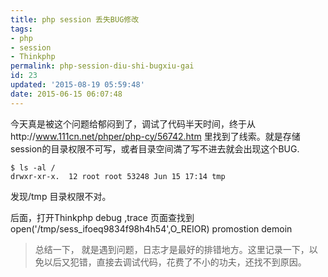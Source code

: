 ```yaml
---
title: php session 丢失BUG修改
tags: 
- php 
- session 
- Thinkphp
permalink: php-session-diu-shi-bugxiu-gai
id: 23
updated: '2015-08-19 05:59:48'
date: 2015-06-15 06:07:48
---
```


今天真是被这个问题给郁闷到了，调试了代码半天时间，终于从http://www.111cn.net/phper/php-cy/56742.htm 里找到了线索。就是存储session的目录权限不可写，或者目录空间満了写不进去就会出现这个BUG.
  
    $ ls -al /     
    drwxr-xr-x.  12 root root 53248 Jun 15 17:14 tmp
发现/tmp 目录权限不对。

后面，打开Thinkphp debug ,trace 页面查找到 open('/tmp/sess_ifoeq9834f98h4h54',O_REIOR) promostion demoin

>总结一下， 就是遇到问题，日志才是最好的排错地方。这里记录一下，以免以后又犯错，直接去调试代码，花费了不小的功夫，还找不到原因。
